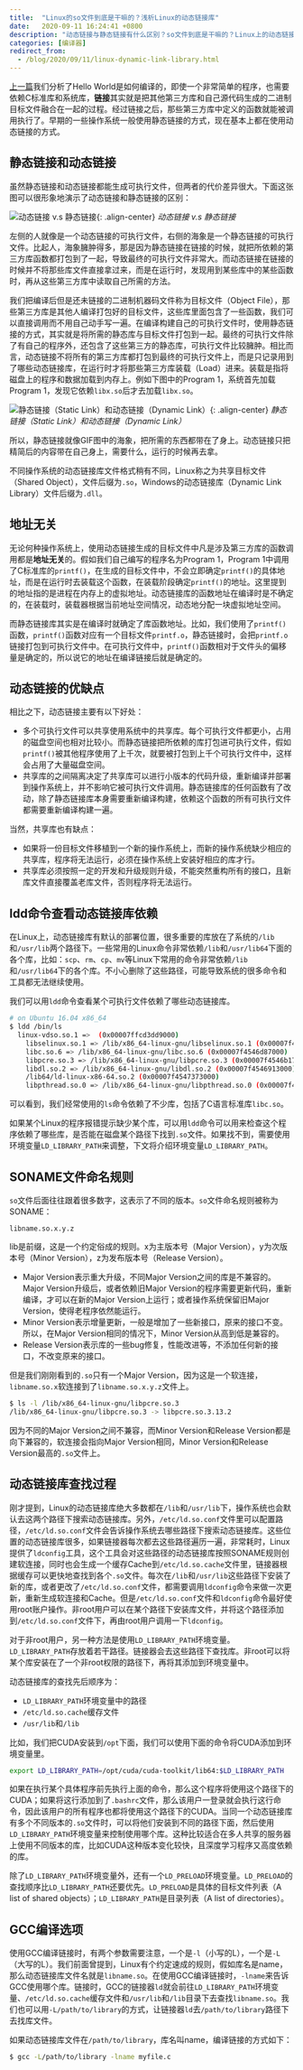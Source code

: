 ```yaml
---
title:  "Linux的so文件到底是干嘛的？浅析Linux的动态链接库"
date:   2020-09-11 16:24:41 +0800
description: "动态链接与静态链接有什么区别？so文件到底是干嘛的？Linux上的动态链接库如何命名？编程时如何链接？"
categories: [编译器]
redirect_from:
  - /blog/2020/09/11/linux-dynamic-link-library.html
---
```


[上一篇](/blog/2020/09/08/compile-c-hello-world-on-linux.html)我们分析了Hello World是如何编译的，即使一个非常简单的程序，也需要依赖C标准库和系统库，**链接**其实就是把其他第三方库和自己源代码生成的二进制目标文件融合在一起的过程。经过链接之后，那些第三方库中定义的函数就能被调用执行了。早期的一些操作系统一般使用静态链接的方式，现在基本上都在使用动态链接的方式。

## 静态链接和动态链接

虽然静态链接和动态链接都能生成可执行文件，但两者的代价差异很大。下面这张图可以很形象地演示了动态链接和静态链接的区别：

![动态链接 v.s 静态链接](http://aixingqiu-1258949597.cos.ap-beijing.myqcloud.com/2020-09-11-070559.png){: .align-center}
*动态链接 v.s 静态链接*

左侧的人就像是一个动态链接的可执行文件，右侧的海象是一个静态链接的可执行文件。比起人，海象臃肿得多，那是因为静态链接在链接的时候，就把所依赖的第三方库函数都打包到了一起，导致最终的可执行文件非常大。而动态链接在链接的时候并不将那些库文件直接拿过来，而是在运行时，发现用到某些库中的某些函数时，再从这些第三方库中读取自己所需的方法。

我们把编译后但是还未链接的二进制机器码文件称为目标文件（Object File），那些第三方库是其他人编译打包好的目标文件，这些库里面包含了一些函数，我们可以直接调用而不用自己动手写一遍。在编译构建自己的可执行文件时，使用静态链接的方式，其实就是将所需的静态库与目标文件打包到一起。最终的可执行文件除了有自己的程序外，还包含了这些第三方的静态库，可执行文件比较臃肿。相比而言，动态链接不将所有的第三方库都打包到最终的可执行文件上，而是只记录用到了哪些动态链接库，在运行时才将那些第三方库装载（Load）进来。装载是指将磁盘上的程序和数据加载到内存上。例如下图中的Program 1，系统首先加载Program 1，发现它依赖`libx.so`后才去加载`libx.so`。

![静态链接（Static Link）和动态链接（Dynamic Link）](http://aixingqiu-1258949597.cos.ap-beijing.myqcloud.com/2020-09-11-070955.png){: .align-center}
*静态链接（Static Link）和动态链接（Dynamic Link）*

所以，静态链接就像GIF图中的海象，把所需的东西都带在了身上。动态链接只把精简后的内容带在自己身上，需要什么，运行的时候再去拿。

不同操作系统的动态链接库文件格式稍有不同，Linux称之为共享目标文件（Shared Object），文件后缀为`.so`，Windows的动态链接库（Dynamic Link Library）文件后缀为`.dll`。

## 地址无关

无论何种操作系统上，使用动态链接生成的目标文件中凡是涉及第三方库的函数调用都是**地址无关**的。假如我们自己编写的程序名为Program 1，Program 1中调用了C标准库的`printf()`，在生成的目标文件中，不会立即确定`printf()`的具体地址，而是在运行时去装载这个函数，在装载阶段确定`printf()`的地址。这里提到的地址指的是进程在内存上的虚拟地址。动态链接库的函数地址在编译时是不确定的，在装载时，装载器根据当前地址空间情况，动态地分配一块虚拟地址空间。

而静态链接库其实是在编译时就确定了库函数地址。比如，我们使用了`printf()`函数，`printf()`函数对应有一个目标文件`printf.o`，静态链接时，会把`printf.o`链接打包到可执行文件中。在可执行文件中，`printf()`函数相对于文件头的偏移量是确定的，所以说它的地址在编译链接后就是确定的。

## 动态链接的优缺点

相比之下，动态链接主要有以下好处：

* 多个可执行文件可以共享使用系统中的共享库。每个可执行文件都更小，占用的磁盘空间也相对比较小。而静态链接把所依赖的库打包进可执行文件，假如`printf()`被其他程序使用了上千次，就要被打包到上千个可执行文件中，这样会占用了大量磁盘空间。
* 共享库的之间隔离决定了共享库可以进行小版本的代码升级，重新编译并部署到操作系统上，并不影响它被可执行文件调用。静态链接库的任何函数有了改动，除了静态链接库本身需要重新编译构建，依赖这个函数的所有可执行文件都需要重新编译构建一遍。

当然，共享库也有缺点：

* 如果将一份目标文件移植到一个新的操作系统上，而新的操作系统缺少相应的共享库，程序将无法运行，必须在操作系统上安装好相应的库才行。
* 共享库必须按照一定的开发和升级规则升级，不能突然重构所有的接口，且新库文件直接覆盖老库文件，否则程序将无法运行。

## ldd命令查看动态链接库依赖

在Linux上，动态链接库有默认的部署位置，很多重要的库放在了系统的`/lib`和`/usr/lib`两个路径下。一些常用的Linux命令非常依赖`/lib`和`/usr/lib64`下面的各个库，比如：`scp`、`rm`、`cp`、`mv`等Linux下常用的命令非常依赖`/lib`和`/usr/lib64`下的各个库。不小心删除了这些路径，可能导致系统的很多命令和工具都无法继续使用。

我们可以用`ldd`命令查看某个可执行文件依赖了哪些动态链接库。

```bash
# on Ubuntu 16.04 x86_64
$ ldd /bin/ls
  linux-vdso.so.1 =>  (0x00007ffcd3dd9000)
	libselinux.so.1 => /lib/x86_64-linux-gnu/libselinux.so.1 (0x00007f4547151000)
	libc.so.6 => /lib/x86_64-linux-gnu/libc.so.6 (0x00007f4546d87000)
	libpcre.so.3 => /lib/x86_64-linux-gnu/libpcre.so.3 (0x00007f4546b17000)
	libdl.so.2 => /lib/x86_64-linux-gnu/libdl.so.2 (0x00007f4546913000)
	/lib64/ld-linux-x86-64.so.2 (0x00007f4547373000)
	libpthread.so.0 => /lib/x86_64-linux-gnu/libpthread.so.0 (0x00007f45466f6000)
```

可以看到，我们经常使用的`ls`命令依赖了不少库，包括了C语言标准库`libc.so`。

如果某个Linux的程序报错提示缺少某个库，可以用`ldd`命令可以用来检查这个程序依赖了哪些库，是否能在磁盘某个路径下找到`.so`文件。如果找不到，需要使用环境变量`LD_LIBRARY_PATH`来调整，下文将介绍环境变量`LD_LIBRARY_PATH`。

## SONAME文件命名规则

`so`文件后面往往跟着很多数字，这表示了不同的版本。`so`文件命名规则被称为SONAME：

```
libname.so.x.y.z
```

lib是前缀，这是一个约定俗成的规则。x为主版本号（Major Version），y为次版本号（Minor Version），z为发布版本号（Release Version）。

* Major Version表示重大升级，不同Major Version之间的库是不兼容的。Major Version升级后，或者依赖旧Major Version的程序需要更新代码，重新编译，才可以在新的Major Version上运行；或者操作系统保留旧Major Version，使得老程序依然能运行。
* Minor Version表示增量更新，一般是增加了一些新接口，原来的接口不变。所以，在Major Version相同的情况下，Minor Version从高到低是兼容的。
* Release Version表示库的一些bug修复，性能改进等，不添加任何新的接口，不改变原来的接口。

但是我们刚刚看到的`.so`只有一个Major Version，因为这是一个软连接，`libname.so.x`软连接到了`libname.so.x.y.z`文件上。

```bash
$ ls -l /lib/x86_64-linux-gnu/libpcre.so.3
/lib/x86_64-linux-gnu/libpcre.so.3 -> libpcre.so.3.13.2
```

因为不同的Major Version之间不兼容，而Minor Version和Release Version都是向下兼容的，软连接会指向Major Version相同，Minor Version和Release Version最高的`.so`文件上。

## 动态链接库查找过程

刚才提到，Linux的动态链接库绝大多数都在`/lib`和`/usr/lib`下，操作系统也会默认去这两个路径下搜索动态链接库。另外，`/etc/ld.so.conf`文件里可以配置路径，`/etc/ld.so.conf`文件会告诉操作系统去哪些路径下搜索动态链接库。这些位置的动态链接库很多，如果链接器每次都去这些路径遍历一遍，非常耗时，Linux提供了`ldconfig`工具，这个工具会对这些路径的动态链接库按照SONAME规则创建软连接，同时也会生成一个缓存Cache到`/etc/ld.so.cache`文件里，链接器根据缓存可以更快地查找到各个`.so`文件。每次在`/lib`和`/usr/lib`这些路径下安装了新的库，或者更改了`/etc/ld.so.conf`文件，都需要调用`ldconfig`命令来做一次更新，重新生成软连接和Cache。但是`/etc/ld.so.conf`文件和`ldconfig`命令最好使用root账户操作。非root用户可以在某个路径下安装库文件，并将这个路径添加到`/etc/ld.so.conf`文件下，再由root用户调用一下`ldconfig`。

对于非root用户，另一种方法是使用`LD_LIBRARY_PATH`环境变量。`LD_LIBRARY_PATH`存放着若干路径。链接器会去这些路径下查找库。非root可以将某个库安装在了一个非root权限的路径下，再将其添加到环境变量中。

动态链接库的查找先后顺序为：

* `LD_LIBRARY_PATH`环境变量中的路径
* `/etc/ld.so.cache`缓存文件
* `/usr/lib`和`/lib`

比如，我们把CUDA安装到`/opt`下面，我们可以使用下面的命令将CUDA添加到环境变量里。

```bash
export LD_LIBRARY_PATH=/opt/cuda/cuda-toolkit/lib64:$LD_LIBRARY_PATH
```

如果在执行某个具体程序前先执行上面的命令，那么这个程序将使用这个路径下的CUDA；如果将这行添加到了`.bashrc`文件，那么该用户一登录就会执行这行命令，因此该用户的所有程序也都将使用这个路径下的CUDA。当同一个动态链接库有多个不同版本的`.so`文件时，可以将他们安装到不同的路径下面，然后使用`LD_LIBRARY_PATH`环境变量来控制使用哪个库。这种比较适合在多人共享的服务器上使用不同版本的库，比如CUDA这种版本变化较快，且深度学习程序又高度依赖的库。

除了`LD_LIBRARY_PATH`环境变量外，还有一个`LD_PRELOAD`环境变量。`LD_PRELOAD`的查找顺序比`LD_LIBRARY_PATH`还要优先。`LD_PRELOAD`是具体的目标文件列表（A  list of shared objects）；`LD_LIBRARY_PATH`是目录列表（A list of directories）。

## GCC编译选项

使用GCC编译链接时，有两个参数需要注意，一个是`-l`（小写的L），一个是`-L`（大写的L）。我们前面曾提到，Linux有个约定速成的规则，假如库名是name，那么动态链接库文件名就是`libname.so`。在使用GCC编译链接时，`-lname`来告诉GCC使用哪个库。链接时，GCC的链接器`ld`就会前往`LD_LIBRARY_PATH`环境变量、`/etc/ld.so.cache`缓存文件和`/usr/lib`和`/lib`目录下去查找`libname.so`。我们也可以用`-L/path/to/library`的方式，让链接器`ld`去`/path/to/library`路径下去找库文件。

如果动态链接库文件在`/path/to/library`，库名叫name，编译链接的方式如下：

```bash
$ gcc -L/path/to/library -lname myfile.c
```
